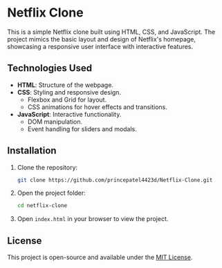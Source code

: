 # Netflix Clone

This is a simple Netflix clone built using HTML, CSS, and JavaScript. The project mimics the basic layout and design of Netflix's homepage, showcasing a responsive user interface with interactive features.

## Technologies Used

- **HTML**: Structure of the webpage.
- **CSS**: Styling and responsive design.
  - Flexbox and Grid for layout.
  - CSS animations for hover effects and transitions.
- **JavaScript**: Interactive functionality.
  - DOM manipulation.
  - Event handling for sliders and modals.

## Installation

1. Clone the repository:
   ```bash
   git clone https://github.com/princepatel4423d/Netflix-Clone.git
   ```
2. Open the project folder:
   ```bash
   cd netflix-clone
   ```
3. Open `index.html` in your browser to view the project.

## License

This project is open-source and available under the [MIT License](LICENSE).
